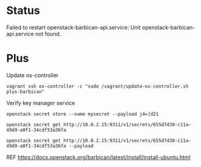 # Status

Failed to restart openstack-barbican-api.service: Unit openstack-barbican-api.service not found.

# Plus

Update os-controller

```
vagrant ssh os-controller -c "sudo /vagrant/update-os-controller.sh plus-barbican" 
```

Verify key manager service

```
openstack secret store --name mysecret --payload j4=]d21

openstack secret get http://10.0.2.15:9311/v1/secrets/655d7d30-c11a-49d9-a0f1-34cdf53a36fa

openstack secret get http://10.0.2.15:9311/v1/secrets/655d7d30-c11a-49d9-a0f1-34cdf53a36fa --payload
```

REF https://docs.openstack.org/barbican/latest/install/install-ubuntu.html
